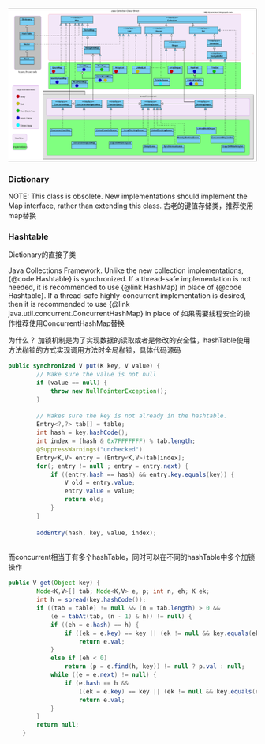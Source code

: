 
![集合的结构图](../images/Collections.png)

### Dictionary
NOTE: This class is obsolete.  New implementations should implement the Map interface, rather than extending this class.
古老的键值存储类，推荐使用map替换

### Hashtable
Dictionary的直接子类

Java Collections Framework</a>.  Unlike the new collection
implementations, {@code Hashtable} is synchronized.  If a
thread-safe implementation is not needed, it is recommended to use
{@link HashMap} in place of {@code Hashtable}.  If a thread-safe
highly-concurrent implementation is desired, then it is recommended
to use {@link java.util.concurrent.ConcurrentHashMap} in place of
如果需要线程安全的操作推荐使用ConcurrentHashMap替换

为什么？
加锁机制是为了实现数据的读取或者是修改的安全性，hashTable使用方法枷锁的方式实现调用方法时全局枷锁，具体代码源码
```java
public synchronized V put(K key, V value) {
        // Make sure the value is not null
        if (value == null) {
            throw new NullPointerException();
        }

        // Makes sure the key is not already in the hashtable.
        Entry<?,?> tab[] = table;
        int hash = key.hashCode();
        int index = (hash & 0x7FFFFFFF) % tab.length;
        @SuppressWarnings("unchecked")
        Entry<K,V> entry = (Entry<K,V>)tab[index];
        for(; entry != null ; entry = entry.next) {
            if ((entry.hash == hash) && entry.key.equals(key)) {
                V old = entry.value;
                entry.value = value;
                return old;
            }
        }

        addEntry(hash, key, value, index);
      
```
而concurrent相当于有多个hashTable，同时可以在不同的hashTable中多个加锁操作
```java
public V get(Object key) {
        Node<K,V>[] tab; Node<K,V> e, p; int n, eh; K ek;
        int h = spread(key.hashCode());
        if ((tab = table) != null && (n = tab.length) > 0 &&
            (e = tabAt(tab, (n - 1) & h)) != null) {
            if ((eh = e.hash) == h) {
                if ((ek = e.key) == key || (ek != null && key.equals(ek)))
                    return e.val;
            }
            else if (eh < 0)
                return (p = e.find(h, key)) != null ? p.val : null;
            while ((e = e.next) != null) {
                if (e.hash == h &&
                    ((ek = e.key) == key || (ek != null && key.equals(ek))))
                    return e.val;
            }
        }
        return null;
    }
```
